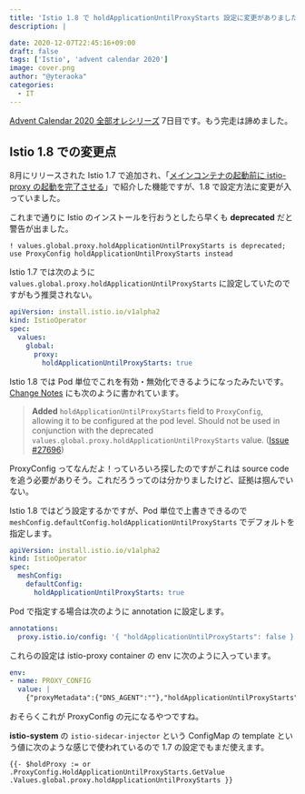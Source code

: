 ```yaml
---
title: 'Istio 1.8 で holdApplicationUntilProxyStarts 設定に変更がありました'
description: |

date: 2020-12-07T22:45:16+09:00
draft: false
tags: ['Istio', 'advent calendar 2020']
image: cover.png
author: "@yteraoka"
categories:
  - IT
---
```


[Advent Calendar 2020 全部オレシリーズ](https://qiita.com/advent-calendar/2020/yteraoka) 7日目です。もう完走は諦めました。

## Istio 1.8 での変更点

8月にリリースされた Istio 1.7 で追加され、「[メインコンテナの起動前に istio-proxy の起動を完了させる](/2020/08/delaying-application-start-until-sidecar-is-ready/)」で紹介した機能ですが、1.8 で設定方法に変更が入っていました。

これまで通りに Istio のインストールを行おうとしたら早くも **deprecated** だと警告が出ました。

```
! values.global.proxy.holdApplicationUntilProxyStarts is deprecated; use ProxyConfig holdApplicationUntilProxyStarts instead
```

Istio 1.7 では次のように `values.global.proxy.holdApplicationUntilProxyStarts` に設定していたのですがもう推奨されない。

```yaml
apiVersion: install.istio.io/v1alpha2
kind: IstioOperator
spec:
  values:
    global:
      proxy:
        holdApplicationUntilProxyStarts: true
```

Istio 1.8 では Pod 単位でこれを有効・無効化できるようになったみたいです。[Change Notes](https://istio.io/latest/news/releases/1.8.x/announcing-1.8/change-notes/) にも次のように書かれています。

> **Added** `holdApplicationUntilProxyStarts` field to `ProxyConfig`, allowing it to be configured at the pod level. Should not be used in conjunction with the deprecated `values.global.proxy.holdApplicationUntilProxyStarts` value. ([Issue #27696](https://github.com/istio/istio/issues/27696))

ProxyConfig ってなんだよ！っていろいろ探したのですがこれは source code を追う必要がありそう。これだろうってのは分かりましたけど、証拠は掴んでいない。

Istio 1.8 ではどう設定するかですが、Pod 単位で上書きできるので `meshConfig.defaultConfig.holdApplicationUntilProxyStarts` でデフォルトを指定します。

```yaml
apiVersion: install.istio.io/v1alpha2
kind: IstioOperator
spec:
  meshConfig:
    defaultConfig:
      holdApplicationUntilProxyStarts: true
```

Pod で指定する場合は次のように annotation に設定します。

```yaml
annotations:
  proxy.istio.io/config: '{ "holdApplicationUntilProxyStarts": false }'
```

これらの設定は istio-proxy container の env に次のように入っています。

```yaml
env:
- name: PROXY_CONFIG
  value: |
    {"proxyMetadata":{"DNS_AGENT":""},"holdApplicationUntilProxyStarts":false}
```

おそらくこれが ProxyConfig の元になるやつですね。

**istio-system** の `istio-sidecar-injector` という ConfigMap の template という値に次のような感じで使われているので 1.7 の設定でもまだ使えます。

```go-text-template
{{- $holdProxy := or .ProxyConfig.HoldApplicationUntilProxyStarts.GetValue .Values.global.proxy.holdApplicationUntilProxyStarts }}
```
